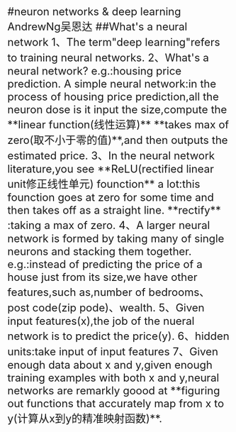<font size=5>
#neuron networks & deep learning  
AndrewNg吴恩达  
##What's a neural network
1、The term"deep learning"refers to training neural networks.  
2、What's a neural network?  
e.g.:housing price prediction.  
A simple neural network:in the process of housing price prediction,all the neuron dose is it input the size,compute the **linear function(线性运算)** **takes max of zero(取不小于零的值)**,and then outputs the estimated price.  
3、In the neural network literature,you see **ReLU(rectified linear unit修正线性单元) founction** a lot:this founction goes at zero for some time and then takes off as a straight line.  
**rectify** :taking a max of zero.  
4、A larger neural network is formed by taking many of single neurons and stacking them together.  
e.g.:instead of predicting the price of a house just from its size,we have other features,such as,number of bedrooms、post code(zip pode)、wealth.  
5、Given input features(x),the job of the nueral network is to predict the price(y).  
6、hidden units:take input of input features  
7、Given enough data about x and y,given enough training examples with both x and y,neural networks are remarkly goood at **figuring out functions that accurately map from x to y(计算从x到y的精准映射函数)**.